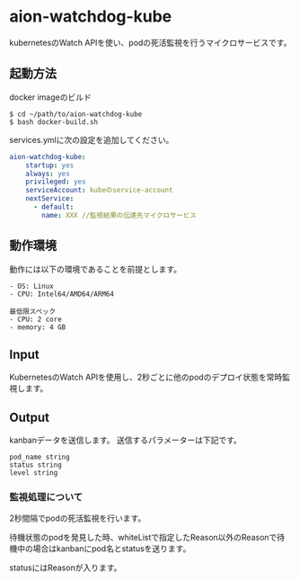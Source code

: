 # aion-watchdog-kube
kubernetesのWatch APIを使い、podの死活監視を行うマイクロサービスです。

## 起動方法
docker imageのビルド
```
$ cd ~/path/to/aion-watchdog-kube
$ bash docker-build.sh
```

services.ymlに次の設定を追加してください。
```yaml
aion-watchdog-kube:
    startup: yes
    always: yes
    privileged: yes
    serviceAccount: kubeのservice-account
    nextService:
      - default:
        name: XXX //監視結果の伝達先マイクロサービス
```
  
## 動作環境
動作には以下の環境であることを前提とします。

```
- OS: Linux
- CPU: Intel64/AMD64/ARM64

最低限スペック  
- CPU: 2 core  
- memory: 4 GB
```


## Input  
KubernetesのWatch APIを使用し、2秒ごとに他のpodのデプロイ状態を常時監視します。
  
## Output  
kanbanデータを送信します。
送信するパラメーターは下記です。
```
pod_name string
status string
level string
```

### 監視処理について
2秒間隔でpodの死活監視を行います。

待機状態のpodを発見した時、whiteListで指定したReason以外のReasonで待機中の場合はkanbanにpod名とstatusを送ります。

statusにはReasonが入ります。